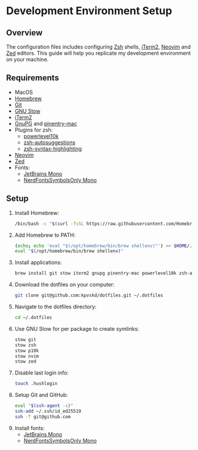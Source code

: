 # Development Environment Setup

## Overview
The configuration files includes configuring [Zsh](https://www.zsh.org/) shells, [iTerm2](https://iterm2.com/index.html), [Neovim](https://neovim.io/) and [Zed](https://zed.dev/) editors. This guide will help you replicate my development environment on your machine.

## Requirements
- MacOS
- [Homebrew](https://brew.sh/)
- [Git](https://git-scm.com/)
- [GNU Stow](https://www.gnu.org/software/stow/)
- [iTerm2](https://iterm2.com/index.html)
- [GnuPG](https://gnupg.org/) and [pinentry-mac](https://github.com/GPGTools/pinentry)
- Plugins for zsh: 
    - [powerlevel10k](https://github.com/romkatv/powerlevel10k)
    - [zsh-autosuggestions](https://github.com/zsh-users/zsh-autosuggestions)
    - [zsh-syntax-highlighting](https://github.com/zsh-users/zsh-syntax-highlighting)
- [Neovim](https://neovim.io/)
- [Zed](https://zed.dev/)
- Fonts:
    - [JetBrains Mono](https://www.jetbrains.com/lp/mono/)
    - [NerdFontsSymbolsOnly Mono](https://github.com/ryanoasis/nerd-fonts)

## Setup
1. Install Homebrew:
    ```sh
    /bin/bash -c "$(curl -fsSL https://raw.githubusercontent.com/Homebrew/install/HEAD/install.sh)"
    ```
2. Add Homebrew to PATH:
    ```sh
    (echo; echo 'eval "$(/opt/homebrew/bin/brew shellenv)"') >> $HOME/.zprofile
    eval "$(/opt/homebrew/bin/brew shellenv)"
    ```
3. Install applications:
    ```sh
    brew install git stow iterm2 gnupg pinentry-mac powerlevel10k zsh-autosuggestions zsh-syntax-highlighting neovim zed
    ```
4. Download the dotfiles on your computer:
    ```sh
    git clone git@github.com:kpvskd/dotfiles.git ~/.dotfiles
    ```
5. Navigate to the dotfiles directory:
    ```sh
    cd ~/.dotfiles
    ```
6. Use GNU Stow for per package to create symlinks:
    ```sh
    stow git
    stow zsh
    stow p10k
    stow nvim
    stow zed
    ```
7. Disable last login info:
    ```sh
    touch .hushlogin
    ```
8. Setup Git and GitHub:
    ```sh
    eval "$(ssh-agent -s)"
    ssh-add ~/.ssh/id_ed25519
    ssh -T git@github.com
    ```
9. Install fonts:
    - [JetBrains Mono](https://www.jetbrains.com/lp/mono/)
    - [NerdFontsSymbolsOnly Mono](https://github.com/ryanoasis/nerd-fonts)
